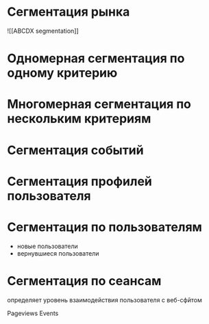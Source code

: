 # Сегментация рынка
![[ABCDX segmentation]]


# Одномерная сегментация по одному критерию

# Многомерная сегментация по нескольким критериям

# Сегментация событий

# Сегментация профилей пользователя

# Сегментация по пользователям
- новые пользователи
- вернувшиеся пользователи
  
# Сегментация по сеансам
определяет уровень взаимодействия пользователя с веб-сфйтом

Pageviews
Events